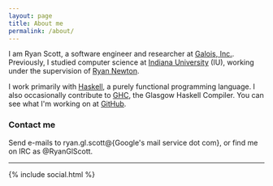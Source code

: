 ```yaml
---
layout: page
title: About me
permalink: /about/
---
```


I am Ryan Scott, a software engineer and researcher at [Galois, Inc.](https://galois.com/). Previously, I studied computer science at [Indiana University](https://www.indiana.edu/) (IU), working under the supervision of [Ryan Newton](http://www.cs.indiana.edu/~rrnewton/homepage.html).

I work primarily with [Haskell](https://www.haskell.org/), a purely functional programming language. I also occasionally contribute to [GHC](https://www.haskell.org/ghc/), the Glasgow Haskell Compiler. You can see what I'm working on at [GitHub](https://github.com/RyanGlScott).

### Contact me

Send e-mails to ryan.gl.scott@{Google's mail service dot com}, or find me on IRC as @RyanGlScott.

---

{% include social.html %}
